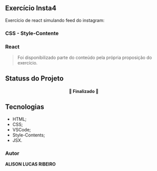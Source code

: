 ## Exercício Insta4

Exercício de react simulando feed do instagram:

### CSS - Style-Contente
### React


> Foi disponibilizado parte do conteúdo pela própria proposição do exercício.



## Statuss do Projeto
<h4 align="center"> 
	🚧  Finalizado  🚧
</h4>

## Tecnologias

- HTML;
- CSS;
- VSCode;
- Style-Contents;
- JSX.

### Autor

**ALISON LUCAS RIBEIRO**